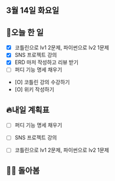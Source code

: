 ## 3월 14일 화요일

## 📝오늘 한 일

- [X] 코틀린으로 lv1 2문제, 파이썬으로 lv2 1문제
- [X] SNS 프로젝트 강의
- [X] ERD 마저 작성하고 리뷰 받기
- [ ] 퍼디 기능 명세 채우기
- [O] 코틀린 강의 수강하기
- [O] 위키 작성하기

## 🔥내일 계획표

- [ ] 퍼디 기능 명세 채우기
- [ ] SNS 프로젝트 강의
- [ ] 코틀린으로 lv1 2문제, 파이썬으로 lv2 1문제



## 💁‍♂️ 돌아봄

